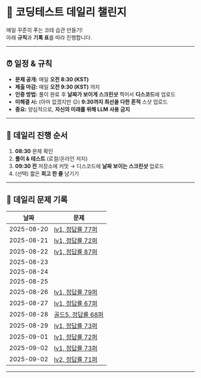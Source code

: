 # 🧪 코딩테스트 데일리 챌린지

매일 꾸준히 푸는 코테 습관 만들기!  
아래 **규칙**과 **기록 표**를 따라 진행합니다.

---

## ⏰ 일정 & 규칙

- **문제 공개:** 매일 **오전 8:30 (KST)**
- **제출 마감:** 매일 **오전 9:30 (KST)** 까지
- **인증 방법:** 풀이 완료 후 **날짜가 보이게 스크린샷** 찍어서 **디스코드**에 업로드
- **미해결 시:** (아마 없겠지만 😉) **9:30까지 최선을 다한 흔적** 스샷 업로드
- **중요:** 양심적으로, **자신의 미래를 위해 LLM 사용 금지**

---

## 🔁 데일리 진행 순서

1. **08:30** 문제 확인  
2. **풀이 & 테스트** (로컬/온라인 저지)
3. **09:30 전** 저장소에 커밋 → 디스코드에 **날짜 보이는 스크린샷** 업로드  
4. (선택) 짧은 **회고 한 줄** 남기기
---
## 📅 데일리 문제 기록

| 날짜       | 문제 |
|------------|------|
| 2025-08-20 | [lv1, 정답률 77퍼](https://school.programmers.co.kr/learn/courses/30/lessons/131705) |
| 2025-08-21 | [lv1, 정답률 72퍼](https://school.programmers.co.kr/learn/courses/30/lessons/138477) |
| 2025-08-22 | [lv1, 정답률 87퍼](https://school.programmers.co.kr/learn/courses/30/lessons/12912) |
| 2025-08-23 | |
| 2025-08-24 | |
| 2025-08-25 | |
| 2025-08-26 | [lv1, 정답률 79퍼](https://school.programmers.co.kr/learn/courses/30/lessons/12906) |
| 2025-08-27 | [lv1, 정답률 67퍼](https://school.programmers.co.kr/learn/courses/30/lessons/136798) |
| 2025-08-28 | [골드5, 정답률 68퍼](https://www.acmicpc.net/problem/27211) |
| 2025-08-29 | [lv1, 정답률 73퍼](https://school.programmers.co.kr/learn/courses/30/lessons/68644) |
| 2025-09-01 | [lv1, 정답률 72퍼](https://school.programmers.co.kr/learn/courses/30/lessons/132267) |
| 2025-09-02 | [lv1, 정답률 73퍼](https://school.programmers.co.kr/learn/courses/30/lessons/134240) |
| 2025-09-02 | [lv2, 정답률 71퍼](https://school.programmers.co.kr/learn/courses/30/lessons/42885) |


---


